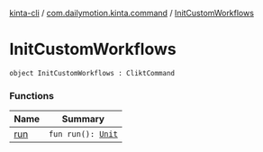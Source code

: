 [kinta-cli](../../index.md) / [com.dailymotion.kinta.command](../index.md) / [InitCustomWorkflows](./index.md)

# InitCustomWorkflows

`object InitCustomWorkflows : CliktCommand`

### Functions

| Name | Summary |
|---|---|
| [run](run.md) | `fun run(): `[`Unit`](https://kotlinlang.org/api/latest/jvm/stdlib/kotlin/-unit/index.html) |
